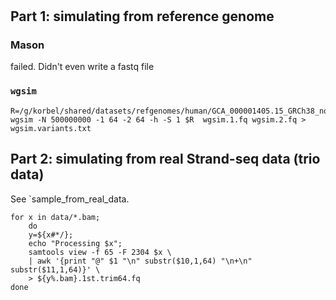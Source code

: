 #

## Part 1: simulating from reference genome

### Mason

failed. Didn't even write a fastq file

### `wgsim`

```
R=/g/korbel/shared/datasets/refgenomes/human/GCA_000001405.15_GRCh38_no_alt_analysis_set.fna
wgsim -N 500000000 -1 64 -2 64 -h -S 1 $R  wgsim.1.fq wgsim.2.fq > wgsim.variants.txt
```


## Part 2: simulating from real Strand-seq data (trio data)

See `sample_from_real_data.

```
for x in data/*.bam; 
    do 
	y=${x#*/}; 
	echo "Processing $x"; 
	samtools view -f 65 -F 2304 $x \
	| awk '{print "@" $1 "\n" substr($10,1,64) "\n+\n" substr($11,1,64)}' \
	> ${y%.bam}.1st.trim64.fq
done
```

